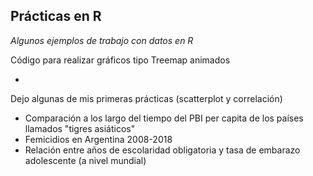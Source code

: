 ## Prácticas en R
*Algunos ejemplos de trabajo con datos en R*

Código para realizar gráficos tipo Treemap animados

- 


Dejo algunas de mis primeras prácticas (scatterplot y correlación)

* Comparación a los largo del tiempo del PBI per capita de los países llamados "tigres asiáticos"
* Femicidios en Argentina 2008-2018
* Relación entre años de escolaridad obligatoria y tasa de embarazo adolescente (a nivel mundial) 
